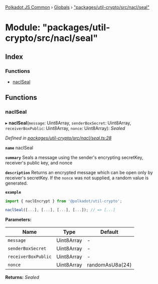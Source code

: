 [Polkadot JS Common](../README.md) › [Globals](../globals.md) › ["packages/util-crypto/src/nacl/seal"](_packages_util_crypto_src_nacl_seal_.md)

# Module: "packages/util-crypto/src/nacl/seal"

## Index

### Functions

* [naclSeal](_packages_util_crypto_src_nacl_seal_.md#naclseal)

## Functions

###  naclSeal

▸ **naclSeal**(`message`: Uint8Array, `senderBoxSecret`: Uint8Array, `receiverBoxPublic`: Uint8Array, `nonce`: Uint8Array): *Sealed*

*Defined in [packages/util-crypto/src/nacl/seal.ts:28](https://github.com/polkadot-js/common/blob/437314e5/packages/util-crypto/src/nacl/seal.ts#L28)*

**`name`** naclSeal

**`summary`** Seals a message using the sender's encrypting secretKey, receiver's public key, and nonce

**`description`** 
Returns an encrypted message which can be open only by receiver's secretKey. If the `nonce` was not supplied, a random value is generated.

**`example`** 
<BR>

```javascript
import { naclEncrypt } from '@polkadot/util-crypto';

naclSeal([...], [...], [...], [...]); // => [...]
```

**Parameters:**

Name | Type | Default |
------ | ------ | ------ |
`message` | Uint8Array | - |
`senderBoxSecret` | Uint8Array | - |
`receiverBoxPublic` | Uint8Array | - |
`nonce` | Uint8Array | randomAsU8a(24) |

**Returns:** *Sealed*
